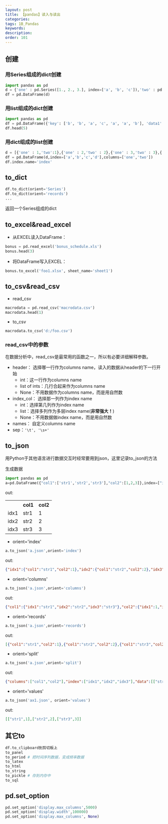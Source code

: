 ```yaml
---
layout: post
title: 【pandas】读入与读出
categories:
tags: 1B_Pandas
keywords:
description:
order: 101
---
```


## 创建
### 用Series组成的dict创建
```python
import pandas as pd
d = {'one' : pd.Series([1., 2., 3.], index=['a', 'b', 'c']),'two' : pd.Series([1., 2., 3., 4.], index=['a', 'b', 'c', 'd'])}
df = pd.DataFrame(d)
```

### 用list组成的dict创建
```python
import pandas as pd
df = pd.DataFrame({'key': ['b', 'b', 'a', 'c', 'a', 'a', 'b'], 'data1': range(7)})
df.head(5)
```

### 用dict组成的list创建
```python
d = [{'one' : 1,'two':1},{'one' : 2,'two' : 2},{'one' : 3,'two' : 3},{'two' : 4}]
df = pd.DataFrame(d,index=['a','b','c','d'],columns=['one','two'])
df.index.name='index'
```

## to_dict
```python
df.to_dict(orient='Series')
df.to_dict(orient='records')
...
```
返回一个Series组成的dict

## to_excel&read_excel
- 从EXCEL读入DataFrame：
```python
bonus = pd.read_excel('bonus_schedule.xls')
bonus.head(3)
```

- 将DataFrame写入EXCEL：
```python
bonus.to_excel('foo1.xlsx', sheet_name='sheet1')
```

## to_csv&read_csv
- read_csv
```python
macrodata = pd.read_csv('macrodata.csv')
macrodata.head(1)
```

- to_csv
```py
macrodata.to_csv('d:/foo.csv')
```

### read_csv中的参数

在数据分析中，read_csv是最常用的函数之一，所以有必要详细解释参数。  

- header： 选择哪一行作为columns name，读入的数据从header的下一行开始
    - int：这一行作为columns name
    - list of ints：几行合起来作为columns name
    - None：不用数据作为columns name，而是用自然数
- index_col：  选择那一列作为index name
    - int：选择第几列作为index name
    - list：选择多列作为多层index name(**非常强大！**)
    - None：不用数据做index name，而是用自然数
- names： 自定义columns name
- sep：`'\t', '\s+'`


## to_json

用Python于其他语言进行数据交互时经常要用到json，这里记录to_json的方法




生成数据
```Python
import pandas as pd
a=pd.DataFrame({"col1":['str1','str2','str3'],"col2":[1,2,3]},index=["idx1","idx2","idx3"])
```

out:

<table>
<tr><th></th><th>col1</th><th>col2</th></tr>
<tr><td>idx1</td><td>str1</td><td>1</td></tr>
<tr><td>idx2</td><td>str2</td><td>2</td></tr>
<tr><td>idx3</td><td>str3</td><td>3</td></tr>
</table>



- orient='index'
```Python
a.to_json('a.json',orient='index')
```
out:
```Json
{"idx1":{"col1":"str1","col2":1},"idx2":{"col1":"str2","col2":2},"idx3":{"col1":"str3","col2":3}}
```

- orient='columns'
```Python
a.to_json('a.json',orient='columns')
```
out:  
```Json
{"col1":{"idx1":"str1","idx2":"str2","idx3":"str3"},"col2":{"idx1":1,"idx2":2,"idx3":3}}
```
- orient='records'
```Python
a.to_json('a.json',orient='records')
```
out:  
```Json
[{"col1":"str1","col2":1},{"col1":"str2","col2":2},{"col1":"str3","col2":3}]
```
- orient='split'
```Python
a.to_json('a.json',orient='split')
```
out:
```Json
{"columns":["col1","col2"],"index":["idx1","idx2","idx3"],"data":[["str1",1],["str2",2],["str3",3]]}
```

- orient='values'
```Python
a.to_json('ax1.json', orient='values')
```
out:
```Json
[["str1",1],["str2",2],["str3",3]]
```

## 其它to
```py
df.to_clipboard到剪切板上
to_panel
to_period # 把时间序列数据，变成频率数据
to_latex
to_html
to_string
to_pickle # 存到内存中
to_sql
```

## pd.set_option

```py
pd.set_option('display.max_columns',5000)
pd.set_option('display.width',100000)
pd.set_option('display.max_columns', None)
```
